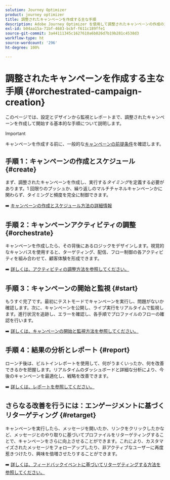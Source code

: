 ```yaml
---
solution: Journey Optimizer
product: journey optimizer
title: 調整されたキャンペーンを作成する主な手順
description: Adobe Journey Optimizer を使用して調整されたキャンペーンの作成の主な原則について説明します。
exl-id: b04aa15a-71bf-4683-bcbf-f611c189ffe1
source-git-commit: 3a44111345c1627610a6b026d7b19b281c4538d3
workflow-type: ht
source-wordcount: '296'
ht-degree: 100%

---
```



# 調整されたキャンペーンを作成する主な手順 {#orchestrated-campaign-creation}

このページでは、設定とデザインから監視とレポートまで、調整されたキャンペーンを作成して開始する基本的な手順について説明します。

<!--
<table style="table-layout:fixed"><tr style="border: 0; text-align: center;" >
<td><a href="#create"><img alt="Create & schedule your campaign" src="../../channels/assets/do-not-localize/email.png"></a><br/><a href="#create"><strong>Create & schedule your campaign</strong></a></td>
<td><a href="#orchestrate"><img alt="Orchestrate campaign activities" src="../../channels/assets/do-not-localize/sms.png"></a><br/><a href="#orchestrate"><strong>Orchestrate campaign activities</strong></a></td>
<td><a href="#start"><img alt="Start & monitor your campaign" src="../../channels/assets/do-not-localize/push.png"></a><a href="#start"><strong>Start & monitor your campaign</strong></a></td>
<td><a href="#report"><img alt="Analyze & report on results" src="../../channels/assets/do-not-localize/push.png"></a><a href="#report"><strong>Analyze & report on results</strong></a></td>
</tr></table>-->

>[!IMPORTANT]
>
>キャンペーンを作成する前に、一般的な[キャンペーンの前提条件](../campaigns/get-started-with-campaigns.md#prerequisites)を確認します。

## 手順 1：キャンペーンの作成とスケジュール {#create}

まず、調整されたキャンペーンを作成し、実行する&#x200B;*タイミング*&#x200B;を定義する必要があります。1 回限りのプッシュか、繰り返しのマルチチャネルキャンペーンかに関わらず、タイミングと頻度を完全に制御できます。

➡️ [キャンペーンの作成とスケジュール方法の詳細情報](../orchestrated/create-orchestrated-campaign.md)

## 手順 2：キャンペーンアクティビティの調整{#orchestrate}

キャンペーンを作成したら、その背後にあるロジックをデザインします。視覚的なキャンバスを使用すると、ターゲティング、配信、フロー制御の各アクティビティを組み合わせて、顧客体験を形成できます。

➡️ [詳しくは、アクティビティの調整方法を参照してください。](../orchestrated/orchestrate-activities.md)

## 手順 3：キャンペーンの開始と監視 {#start}

もうすぐ完了です。最初にテストモードでキャンペーンを実行し、問題がないか確認します。次に、キャンペーンを公開し、ライブ実行をリアルタイムで監視します。進行状況を追跡し、エラーを確認し、各手順でプロファイルのフローの確認を行います。

➡️ [詳しくは、キャンペーンの開始と監視方法を参照してください。](../orchestrated/start-monitor-campaigns.md)

## 手順 4：結果の分析とレポート {#report}

ローンチ後は、ビルトインレポートを使用して、何がうまくいったか、何を改善できるかを把握します。リアルタイムのダッシュボードと詳細な分析により、今後のキャンペーンを最適化し、戦略を改善できます。

➡️ [詳しくは、レポートを参照してください。](../orchestrated/reporting-campaigns.md)

## さらなる改善を行うには：エンゲージメントに基づくリターゲティング {#retarget}

キャンペーンを実行したら、メッセージを開いたか、リンクをクリックしたかなど、メッセージとのやり取りに基づいてプロファイルをリターゲティングすることで、キャンペーンをさらに向上させることができます。これにより、カスタマイズされたメッセージをフォローアップしたり、非アクティブなユーザーに再度惹きつけたり、興味を倍増させたりすることができます。

➡️ [詳しくは、フィードバックイベントに基づいてリターゲティングする方法を参照してください。](../orchestrated/retarget.md)
